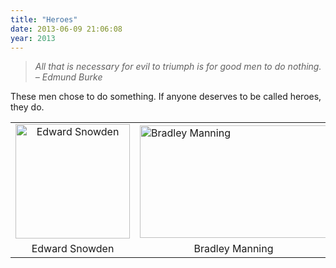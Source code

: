 ```yaml
---
title: "Heroes"
date: 2013-06-09 21:06:08
year: 2013
---
```

<blockquote><em>All that is necessary for evil to triumph is for good men to do nothing.
<br/>
– Edmund Burke</em></blockquote>

<p>These men chose to do something. If anyone deserves to be called heroes, they do.</p>
<table>
<tbody>
<tr>
<td align="center"><img class="alignnone size-full wp-image-4609" alt="Edward Snowden" src="{{'/files/2013/06/edward-snowden.png' | relative_url}}" width="183" height="183" /></td>
<td valign="center"><img class="alignnone size-full wp-image-4608" alt="Bradley Manning" src="{{'/files/2013/06/Bradley-Manning-006.jpg' | relative_url}}" width="300" height="180" /></td>
</tr>
<tr>
<td align="center">Edward Snowden</td>
<td align="center">Bradley Manning</td>
</tr>
</tbody>
</table>
